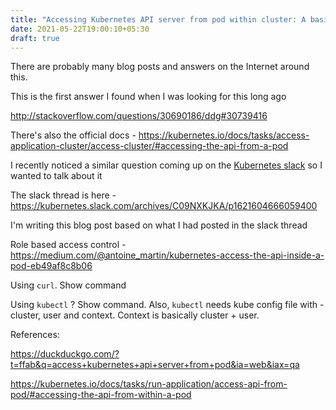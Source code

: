 ```yaml
---
title: "Accessing Kubernetes API server from pod within cluster: A basic method"
date: 2021-05-22T19:00:10+05:30
draft: true
---
```


There are probably many blog posts and answers on the Internet around this.

This is the first answer I found when I was looking for this long ago

http://stackoverflow.com/questions/30690186/ddg#30739416

There's also the official docs -
https://kubernetes.io/docs/tasks/access-application-cluster/access-cluster/#accessing-the-api-from-a-pod

I recently noticed a similar question coming up on the [Kubernetes slack](https://kubernetes.slack.com) so I wanted to talk about it

The slack thread is here - https://kubernetes.slack.com/archives/C09NXKJKA/p1621604666059400

I'm writing this blog post based on what I had posted in the slack thread

Role based access control - https://medium.com/@antoine_martin/kubernetes-access-the-api-inside-a-pod-eb49af8c8b06

Using `curl`. Show command

Using `kubectl` ? Show command. Also, `kubectl` needs kube config file with - cluster, user and context. Context is basically cluster + user.

References:

https://duckduckgo.com/?t=ffab&q=access+kubernetes+api+server+from+pod&ia=web&iax=qa

https://kubernetes.io/docs/tasks/run-application/access-api-from-pod/#accessing-the-api-from-within-a-pod

